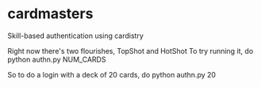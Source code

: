 cardmasters
===========

Skill-based authentication using cardistry

Right now there's two flourishes, TopShot and HotShot
To try running it, do
python authn.py NUM_CARDS

So to do a login with a deck of 20 cards, do
python authn.py 20
